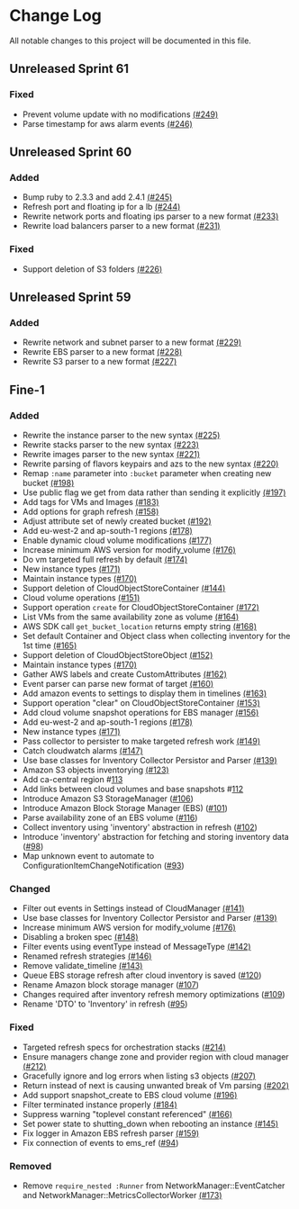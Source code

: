 # Change Log

All notable changes to this project will be documented in this file.

## Unreleased Sprint 61

### Fixed
- Prevent volume update with no modifications [(#249)](https://github.com/ManageIQ/manageiq-providers-amazon/pull/249)
- Parse timestamp for aws alarm events [(#246)](https://github.com/ManageIQ/manageiq-providers-amazon/pull/246)

## Unreleased Sprint 60

### Added
- Bump ruby to 2.3.3 and add 2.4.1 [(#245)](https://github.com/ManageIQ/manageiq-providers-amazon/pull/245)
- Refresh port and floating ip for a lb [(#244)](https://github.com/ManageIQ/manageiq-providers-amazon/pull/244)
- Rewrite network ports and floating ips parser to a new format [(#233)](https://github.com/ManageIQ/manageiq-providers-amazon/pull/233)
- Rewrite load balancers parser to a new format [(#231)](https://github.com/ManageIQ/manageiq-providers-amazon/pull/231)

### Fixed
- Support deletion of S3 folders [(#226)](https://github.com/ManageIQ/manageiq-providers-amazon/pull/226)

## Unreleased Sprint 59

### Added
- Rewrite network and subnet parser to a new format [(#229)](https://github.com/ManageIQ/manageiq-providers-amazon/pull/229)
- Rewrite EBS parser to a new format [(#228)](https://github.com/ManageIQ/manageiq-providers-amazon/pull/228)
- Rewrite S3 parser to a new format [(#227)](https://github.com/ManageIQ/manageiq-providers-amazon/pull/227)

## Fine-1

### Added
- Rewrite the instance parser to the new syntax [(#225)](https://github.com/ManageIQ/manageiq-providers-amazon/pull/225)
- Rewrite stacks parser to the new syntax [(#223)](https://github.com/ManageIQ/manageiq-providers-amazon/pull/223)
- Rewrite images parser to the new syntax [(#221)](https://github.com/ManageIQ/manageiq-providers-amazon/pull/221)
- Rewrite parsing of flavors keypairs and azs to the new syntax [(#220)](https://github.com/ManageIQ/manageiq-providers-amazon/pull/220)
- Remap `:name` parameter into `:bucket` parameter when creating new bucket [(#198)](https://github.com/ManageIQ/manageiq-providers-amazon/pull/198)
- Use public flag we get from data rather than sending it explicitly [(#197)](https://github.com/ManageIQ/manageiq-providers-amazon/pull/197)
- Add tags for VMs and Images [(#183)](https://github.com/ManageIQ/manageiq-providers-amazon/pull/183)
- Add options for graph refresh [(#158)](https://github.com/ManageIQ/manageiq-providers-amazon/pull/158)
- Adjust attribute set of newly created bucket [(#192)](https://github.com/ManageIQ/manageiq-providers-amazon/pull/192)
- Add eu-west-2 and ap-south-1 regions [(#178)](https://github.com/ManageIQ/manageiq-providers-amazon/pull/178)
- Enable dynamic cloud volume modifications [(#177)](https://github.com/ManageIQ/manageiq-providers-amazon/pull/177)
- Increase minimum AWS version for modify_volume [(#176)](https://github.com/ManageIQ/manageiq-providers-amazon/pull/176)
- Do vm targeted full refresh by default [(#174)](https://github.com/ManageIQ/manageiq-providers-amazon/pull/174)
- New instance types [(#171)](https://github.com/ManageIQ/manageiq-providers-amazon/pull/171)
- Maintain instance types [(#170)](https://github.com/ManageIQ/manageiq-providers-amazon/pull/170)
- Support deletion of CloudObjectStoreContainer [(#144)](https://github.com/ManageIQ/manageiq-providers-amazon/pull/144)
- Cloud volume operations [(#151)](https://github.com/ManageIQ/manageiq-providers-amazon/pull/151)
- Support operation `create` for CloudObjectStoreContainer [(#172)](https://github.com/ManageIQ/manageiq-providers-amazon/pull/172)
- List VMs from the same availability zone as volume [(#164)](https://github.com/ManageIQ/manageiq-providers-amazon/pull/164)
- AWS SDK call `get_bucket_location` returns empty string [(#168)](https://github.com/ManageIQ/manageiq-providers-amazon/pull/168)
- Set default Container and Object class when collecting inventory for the 1st time [(#165)](https://github.com/ManageIQ/manageiq-providers-amazon/pull/165)
- Support deletion of CloudObjectStoreObject [(#152)](https://github.com/ManageIQ/manageiq-providers-amazon/pull/152)
- Maintain instance types [(#170)](https://github.com/ManageIQ/manageiq-providers-amazon/pull/170)
- Gather AWS labels and create CustomAttributes [(#162)](https://github.com/ManageIQ/manageiq-providers-amazon/pull/162)
- Event parser can parse new format of target [(#160)](https://github.com/ManageIQ/manageiq-providers-amazon/pull/160)
- Add amazon events to settings to display them in timelines [(#163)](https://github.com/ManageIQ/manageiq-providers-amazon/pull/163)
- Support operation "clear" on CloudObjectStoreContainer [(#153)](https://github.com/ManageIQ/manageiq-providers-amazon/pull/153)
- Add cloud volume snapshot operations for EBS manager [(#156)](https://github.com/ManageIQ/manageiq-providers-amazon/pull/156)
- Add eu-west-2 and ap-south-1 regions [(#178)](https://github.com/ManageIQ/manageiq-providers-amazon/pull/178)
- New instance types [(#171)](https://github.com/ManageIQ/manageiq-providers-amazon/pull/171)
- Pass collector to persister to make targeted refresh work [(#149)](https://github.com/ManageIQ/manageiq-providers-amazon/pull/149)
- Catch cloudwatch alarms [(#147)](https://github.com/ManageIQ/manageiq-providers-amazon/pull/147)
- Use base classes for Inventory Collector Persistor and Parser [(#139)](https://github.com/ManageIQ/manageiq-providers-amazon/pull/139)
- Amazon S3 objects inventorying [(#123)](https://github.com/ManageIQ/manageiq-providers-amazon/pull/123)
- Add ca-central region #[113](https://github.com/ManageIQ/manageiq-providers-amazon/pull/113)
- Add links between cloud volumes and base snapshots #[112](https://github.com/ManageIQ/manageiq-providers-amazon/pull/112)
- Introduce Amazon S3 StorageManager ([#106](https://github.com/ManageIQ/manageiq-providers-amazon/pull/106))
- Introduce Amazon Block Storage  Manager (EBS) ([#101](https://github.com/ManageIQ/manageiq-providers-amazon/pull/101))
- Parse availability zone of an EBS volume ([#116](https://github.com/ManageIQ/manageiq-providers-amazon/pull/116))
- Collect inventory using 'inventory' abstraction in refresh ([#102](https://github.com/ManageIQ/manageiq-providers-amazon/pull/102))
- Introduce 'inventory' abstraction for fetching and storing inventory data ([#98](https://github.com/ManageIQ/manageiq-providers-amazon/pull/98))
- Map unknown event to automate to ConfigurationItemChangeNotification ([#93](https://github.com/ManageIQ/manageiq-providers-amazon/pull/93))

### Changed
- Filter out events in Settings instead of CloudManager [(#141)](https://github.com/ManageIQ/manageiq-providers-amazon/pull/141)
- Use base classes for Inventory Collector Persistor and Parser [(#139)](https://github.com/ManageIQ/manageiq-providers-amazon/pull/139)
- Increase minimum AWS version for modify_volume [(#176)](https://github.com/ManageIQ/manageiq-providers-amazon/pull/176)
- Disabling a broken spec [(#148)](https://github.com/ManageIQ/manageiq-providers-amazon/pull/148)
- Filter events using eventType instead of MessageType [(#142)](https://github.com/ManageIQ/manageiq-providers-amazon/pull/142)
- Renamed refresh strategies [(#146)](https://github.com/ManageIQ/manageiq-providers-amazon/pull/146)
- Remove validate_timeline [(#143)](https://github.com/ManageIQ/manageiq-providers-amazon/pull/143)
- Queue EBS storage refresh after cloud inventory is saved ([#120](https://github.com/ManageIQ/manageiq-providers-amazon/pull/120))
- Rename Amazon block storage manager ([#107](https://github.com/ManageIQ/manageiq-providers-amazon/pull/107))
- Changes required after inventory refresh memory optimizations ([#109](https://github.com/ManageIQ/manageiq-providers-amazon/pull/109))
- Rename 'DTO' to 'Inventory' in refresh ([#95](https://github.com/ManageIQ/manageiq-providers-amazon/pull/95))

### Fixed
- Targeted refresh specs for orchestration stacks [(#214)](https://github.com/ManageIQ/manageiq-providers-amazon/pull/214)
- Ensure managers change zone and provider region with cloud manager [(#212)](https://github.com/ManageIQ/manageiq-providers-amazon/pull/212)
- Gracefully ignore and log errors when listing s3 objects [(#207)](https://github.com/ManageIQ/manageiq-providers-amazon/pull/207)
- Return instead of next is causing unwanted break of Vm parsing [(#202)](https://github.com/ManageIQ/manageiq-providers-amazon/pull/202)
- Add support snapshot_create to EBS cloud volume [(#196)](https://github.com/ManageIQ/manageiq-providers-amazon/pull/196)
- Filter terminated instance properly [(#184)](https://github.com/ManageIQ/manageiq-providers-amazon/pull/184)
- Suppress warning "toplevel constant referenced" [(#166)](https://github.com/ManageIQ/manageiq-providers-amazon/pull/166)
- Set power state to shutting_down when rebooting an instance [(#145)](https://github.com/ManageIQ/manageiq-providers-amazon/pull/145)
- Fix logger in Amazon EBS refresh parser [(#159)](https://github.com/ManageIQ/manageiq-providers-amazon/pull/159)
- Fix connection of events to ems_ref ([#94](https://github.com/ManageIQ/manageiq-providers-amazon/pull/94))

### Removed
- Remove `require_nested :Runner` from NetworkManager::EventCatcher and NetworkManager::MetricsCollectorWorker [(#173)](https://github.com/ManageIQ/manageiq-providers-amazon/pull/173)
